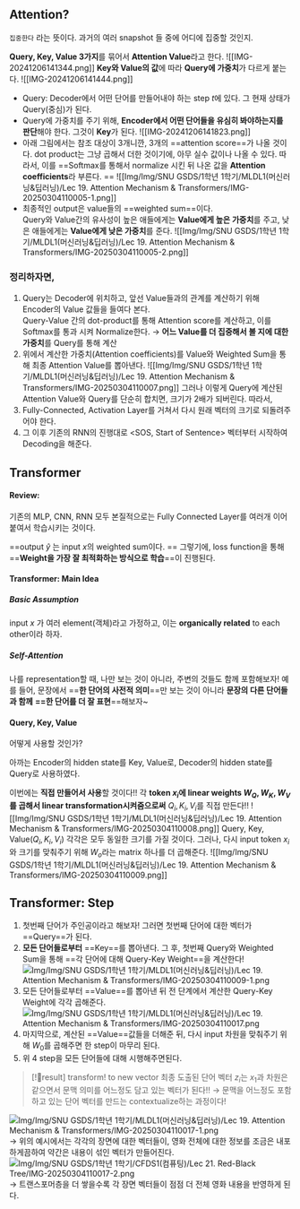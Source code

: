 ## Attention?
`집중한다` 라는 뜻이다. 
과거의 여러 snapshot 들 중에 어디에 집중할 것인지. 

**Query, Key, Value 3가지**를 묶어서 **Attention Value**라고 한다. ![[IMG-20241206141344.png]]
**Key와 Value의 값**에 따라 **Query에 가중치**가 다르게 붙는다. ![[IMG-20241206141444.png]]
- Query: Decoder에서 어떤 단어를 만들어내야 하는 step $t$에 있다. 
  그 현재 상태가 Query(중심)가 된다. 
- Query에 가중치를 주기 위해, **Encoder에서 어떤 단어들을 유심히 봐야하는지를 판단**해야 한다. 그것이 **Key**가 된다. 
  ![[IMG-20241206141823.png]]
- 아래 그림에서는 참조 대상이 3개니깐, 3개의 ==attention score==가 나올 것이다. 
  dot product는 그냥 곱해서 더한 것이기에, 아무 실수 값이나 나올 수 있다. 
  따라서, 이를 ==Softmax를 통해서 normalize 시킨 뒤 나온 값을 **Attention coefficients**라 부른다. ==
  ![[Img/Img/SNU GSDS/1학년 1학기/MLDL1(머신러닝&딥러닝)/Lec 19. Attention Mechanism & Transformers/IMG-20250304110005-1.png]]
- 최종적인 output은 value들의 ==weighted sum==이다.  
  Query와 Value간의 유사성이 높은 애들에게는 **Value에게 높은 가중치**를 주고, 낮은 애들에게는 **Value에게 낮은 가중치**를 준다. ![[Img/Img/SNU GSDS/1학년 1학기/MLDL1(머신러닝&딥러닝)/Lec 19. Attention Mechanism & Transformers/IMG-20250304110005-2.png]]
### 정리하자면, 
1. Query는 Decoder에 위치하고, 앞선 Value들과의 관계를 계산하기 위해 Encoder의 Value 값들을 들여다 본다.  
   Query-Value 간의 dot-product를 통해 Attention score를 계산하고, 이를 Softmax를 통과 시켜 Normalize한다. 
   → **어느 Value를 더 집중해서 볼 지에 대한 가중치**를 Query를 통해 계산
2. 위에서 계산한 가중치(Attention coefficients)를 Value와 Weighted Sum을 통해 최종 Attention Value를 뽑아낸다. 
![[Img/Img/SNU GSDS/1학년 1학기/MLDL1(머신러닝&딥러닝)/Lec 19. Attention Mechanism & Transformers/IMG-20250304110007.png]]
그러나 이렇게 Query에 계산된 Attention Value와 Query를 단순히 합치면, 크기가 2배가 되버린다. 따라서, 
3. Fully-Connected, Activation Layer를 거쳐서 다시 원래 벡터의 크기로 되돌려주어야 한다. 
4. 그 이후 기존의 RNN의 진행대로 <SOS, Start of Sentence> 벡터부터 시작하여 Decoding을 해준다. 
## Transformer
#### Review:
기존의 MLP, CNN, RNN 모두 본질적으로는 Fully Connected Layer를 여러개 이어 붙여서 학습시키는 것이다. 

==output $\hat{y}$ 는 input $x$의 weighted sum이다. ==
그렇기에, loss function을 통해 ==**Weight을 가장 잘 최적화하는 방식으로 학습**==이 진행된다. 

#### Transformer: Main Idea
##### Basic Assumption
input $x$ 가 여러 element(객체)라고 가정하고, 이는 **organically related** to each other이라 하자. 
##### Self-Attention
나를 representation할 때, 나만 보는 것이 아니라, 주변의 것들도 함께 포함해보자!
예를 들어, 문장에서 ==**한 단어의 사전적 의미**==만 보는 것이 아니라 **문장의 다른 단어들과 함께** **==한 단어를 더 잘 표현**==해보자~

#### Query, Key, Value
어떻게 사용할 것인가?

아까는 Encoder의 hidden state를 Key, Value로, 
Decoder의 hidden state를 Query로 사용하였다. 

이번에는 **직접 만들어서 사용**할 것이다!!
각 **token $x_i$에 linear weights $W_Q, W_K, W_V$를 곱해서 linear transformation시켜줌으로써** $Q_i, K_i, V_i$를 직접 만든다!!
![[Img/Img/SNU GSDS/1학년 1학기/MLDL1(머신러닝&딥러닝)/Lec 19. Attention Mechanism & Transformers/IMG-20250304110008.png]]
Query, Key, Value($Q_i, K_i, V_i$) 각각은 모두 동일한 크기를 가질 것이다. 
그러나, 다시 input token $x_i$와 크기를 맞춰주기 위해 $W_o$라는 matrix 하나를 더 곱해준다. 
![[Img/Img/SNU GSDS/1학년 1학기/MLDL1(머신러닝&딥러닝)/Lec 19. Attention Mechanism & Transformers/IMG-20250304110009.png]]
## Transformer: Step
1. 첫번째 단어가 주인공이라고 해보자! 그러면 첫번째 단어에 대한 벡터가 ==Query==가 된다. 
2. **모든 단어들로부터** ==Key==를 뽑아낸다. 그 후, 첫번째 Query와 Weighted Sum을 통해 ==각 단어에 대해 Query-Key Weight==을 계산한다!![Img/Img/SNU GSDS/1학년 1학기/MLDL1(머신러닝&딥러닝)/Lec 19. Attention Mechanism & Transformers/IMG-20250304110009-1.png](IMG-20250304110009-1.png)
3. 모든 단어들로부터 ==Value==를 뽑아낸 뒤 전 단계에서 계산한 Query-Key Weight에 각각 곱해준다. 
![Img/Img/SNU GSDS/1학년 1학기/MLDL1(머신러닝&딥러닝)/Lec 19. Attention Mechanism & Transformers/IMG-20250304110017.png](IMG-20250304110017%201.png)
4. 마지막으로, 계산된 ==Value==값들을 더해준 뒤, 다시 input 차원을 맞춰주기 위해 $W_0$를 곱해주면 한 step이 마무리 된다. 
5. 위 4 step을 모든 단어들에 대해 시행해주면된다. 
> [!result] transform! to new vector
> 최종 도출된 단어 벡터 $z_i$는 $x_1$과 차원은 같으면서 문맥 의미를 어느정도 담고 있는 벡터가 된다!!
> → 문맥을 어느정도 포함하고 있는 단어 벡터를 만드는 contextualize하는 과정이다!

![Img/Img/SNU GSDS/1학년 1학기/MLDL1(머신러닝&딥러닝)/Lec 19. Attention Mechanism & Transformers/IMG-20250304110017-1.png](IMG-20250304110017-1%201.png)
→ 위의 예시에서는 각각의 장면에 대한 벡터들이, 영화 전체에 대한 정보를 조금은 내포하게끔하여 약간은 내용이 섞인 벡터가 만들어진다. 
![Img/Img/SNU GSDS/1학년 1학기/CFDS1(컴퓨팅)/Lec 21. Red-Black Tree/IMG-20250304110017-2.png](Img/IMG-20250304110017-2.png)
→ 트랜스포머층을 더 쌓을수록 각 장면 벡터들이 점점 더 전체 영화 내용을 반영하게 된다. 
